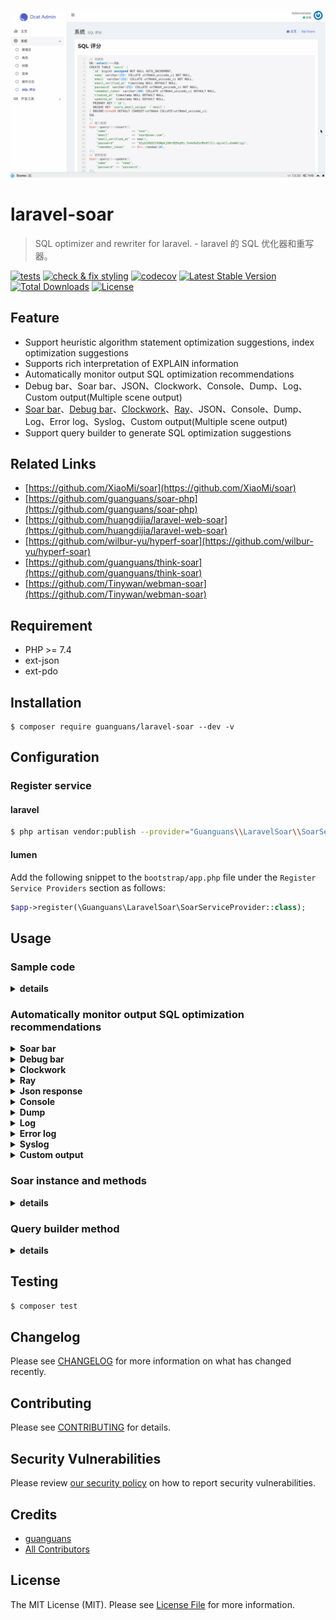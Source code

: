 ![](docs/soar-bar.gif)

# laravel-soar

> SQL optimizer and rewriter for laravel. - laravel 的 SQL 优化器和重写器。

[![tests](https://github.com/guanguans/laravel-soar/workflows/tests/badge.svg)](https://github.com/guanguans/laravel-soar/actions)
[![check & fix styling](https://github.com/guanguans/laravel-soar/workflows/check%20&%20fix%20styling/badge.svg)](https://github.com/guanguans/laravel-soar/actions)
[![codecov](https://codecov.io/gh/guanguans/laravel-soar/branch/master/graph/badge.svg?token=EWBG8GV4JD)](https://codecov.io/gh/guanguans/laravel-soar)
[![Latest Stable Version](https://poser.pugx.org/guanguans/laravel-soar/v)](//packagist.org/packages/guanguans/laravel-soar)
[![Total Downloads](https://poser.pugx.org/guanguans/laravel-soar/downloads)](//packagist.org/packages/guanguans/laravel-soar)
[![License](https://poser.pugx.org/guanguans/laravel-soar/license)](//packagist.org/packages/guanguans/laravel-soar)

## Feature

* Support heuristic algorithm statement optimization suggestions, index optimization suggestions
* Supports rich interpretation of EXPLAIN information
* Automatically monitor output SQL optimization recommendations
* Debug bar、Soar bar、JSON、Clockwork、Console、Dump、Log、Custom output(Multiple scene output)
* [Soar bar](https://github.com/maximebf/php-debugbar)、[Debug bar](https://github.com/barryvdh/laravel-debugbar)、[Clockwork](https://github.com/itsgoingd/clockwork)、[Ray](https://github.com/spatie/ray)、JSON、Console、Dump、Log、Error log、Syslog、Custom output(Multiple scene output)
* Support query builder to generate SQL optimization suggestions

## Related Links

* [https://github.com/XiaoMi/soar](https://github.com/XiaoMi/soar)
* [https://github.com/guanguans/soar-php](https://github.com/guanguans/soar-php)
* [https://github.com/huangdijia/laravel-web-soar](https://github.com/huangdijia/laravel-web-soar)
* [https://github.com/wilbur-yu/hyperf-soar](https://github.com/wilbur-yu/hyperf-soar)
* [https://github.com/guanguans/think-soar](https://github.com/guanguans/think-soar)
* [https://github.com/Tinywan/webman-soar](https://github.com/Tinywan/webman-soar)

## Requirement

* PHP >= 7.4
* ext-json
* ext-pdo

## Installation

```shell
$ composer require guanguans/laravel-soar --dev -v
```

## Configuration

### Register service

#### laravel

```bash
$ php artisan vendor:publish --provider="Guanguans\\LaravelSoar\\SoarServiceProvider"
```

#### lumen

Add the following snippet to the `bootstrap/app.php` file under the `Register Service Providers` section as follows:

```php
$app->register(\Guanguans\LaravelSoar\SoarServiceProvider::class);
```

## Usage

### Sample code

<details>
<summary><b>details</b></summary>

```php
<?php

namespace App\Admin\Controllers;

use App\Http\Controllers\Controller;
use App\User;
use Illuminate\Support\Facades\DB;
use Illuminate\Support\Str;

class SoarController extends Controller
{
    public function sqlScores()
    {
        // 创建表
        DB::select(
            <<<SQL
CREATE TABLE `users` (
  `id` bigint unsigned NOT NULL AUTO_INCREMENT,
  `name` varchar(255) COLLATE utf8mb4_unicode_ci NOT NULL,
  `email` varchar(255) COLLATE utf8mb4_unicode_ci NOT NULL,
  `email_verified_at` timestamp NULL DEFAULT NULL,
  `password` varchar(255) COLLATE utf8mb4_unicode_ci NOT NULL,
  `remember_token` varchar(100) COLLATE utf8mb4_unicode_ci DEFAULT NULL,
  `created_at` timestamp NULL DEFAULT NULL,
  `updated_at` timestamp NULL DEFAULT NULL,
  PRIMARY KEY (`id`),
  UNIQUE KEY `users_email_unique` (`email`)
) ENGINE=InnoDB DEFAULT CHARSET=utf8mb4 COLLATE=utf8mb4_unicode_ci;
SQL
        );

        // 插入数据
        User::query()->insert([
            'name'              => 'soar',
            'email'             => 'soar@soar.com',
            'email_verified_at' => now(),
            'password'          => '$2y$10$92IXUNpkjO0rOQ5byMi.Ye4oKoEa3Ro9llC/.og/at2.uheWG/igi',
            'remember_token'    => Str::random(10),
        ]);

        // 更新数据
        User::query()->update([
            'name'     => 'name',
            'password' => 'password',
        ]);

        // 查询数据
        User::query()->where('name', 'soar')->groupBy('name')->having('created_at', '>', now())->get();

        // 删除数据
        User::query()->where('name', 'soar')->delete();

        // 删除表
        DB::select('DROP table `users`;');

        // return response()->json(['message' => 'ok']); // JSON 响应
        return response('ok'); // HTML 响应
    }
}
```
</details>

### Automatically monitor output SQL optimization recommendations

<details>
<summary><b>Soar bar</b></summary>

![Soar bar](docs/soar-bar.png)
</details>

<details>
<summary><b>Debug bar</b></summary>

![Debug bar](docs/debug-bar.png)
</details>

<details>
<summary><b>Clockwork</b></summary>

![Clockwork](docs/clockwork.png)
</details>

<details>
<summary><b>Ray</b></summary>

![Ray](docs/ray.png)
</details>

<details>
<summary><b>Json response</b></summary>

```json
{
    "message": "ok",
    "soar_scores": [
        {
            "Summary": "[☆☆☆☆☆|0分|9.17ms|select * from `users` where `name` = 'soar' group by `name` having `created_at` > '2023-06-05 03:19:30']",
            "Basic": {
                "Sample": "select * from `users` where `name` = 'soar' group by `name` having `created_at` > '2023-06-05 03:19:30'",
                "Score": 0,
                "Star": "☆☆☆☆☆",
                "Time": "9.17ms",
                "Connection": "mysql",
                "Driver": "mysql",
                "Tables": [
                    "`laravel`.`users`"
                ]
            },
            "HeuristicRules": [
                {
                    "Item": "CLA.008",
                    "Severity": "L2",
                    "Summary": "请为 GROUP BY 显示添加 ORDER BY 条件",
                    "Content": "默认 MySQL 会对 'GROUP BY col1, col2, ...' 请求按如下顺序排序 'ORDER BY col1, col2, ...'。如果 GROUP BY 语句不指定 ORDER BY 条件会导致无谓的排序产生，如果不需要排序建议添加 'ORDER BY NULL'。",
                    "Case": "select c1,c2,c3 from t1 where c1='foo' group by c2",
                    "Position": 0
                },
                {
                    "Item": "CLA.013",
                    "Severity": "L3",
                    "Summary": "不建议使用 HAVING 子句",
                    "Content": "将查询的 HAVING 子句改写为 WHERE 中的查询条件，可以在查询处理期间使用索引。",
                    "Case": "SELECT s.c_id,count(s.c_id) FROM s where c = test GROUP BY s.c_id HAVING s.c_id <> '1660' AND s.c_id <> '2' order by s.c_id",
                    "Position": 0
                },
                {
                    "Item": "COL.001",
                    "Severity": "L1",
                    "Summary": "不建议使用 SELECT * 类型查询",
                    "Content": "当表结构变更时，使用 * 通配符选择所有列将导致查询的含义和行为会发生更改，可能导致查询返回更多的数据。",
                    "Case": "select * from tbl where id=1",
                    "Position": 0
                },
                {
                    "Item": "ERR.002",
                    "Severity": "L8",
                    "Summary": "MySQL execute failed",
                    "Content": "Expression #1 of SELECT list is not in GROUP BY clause and contains nonaggregated column 'optimizer_230605111934_bbpxve0adj2dgrcs.users.id' which is not functionally dependent on columns in GROUP BY clause; this is incompatible with sql_mode=only_full_group_by",
                    "Case": "",
                    "Position": 0
                },
                {
                    "Item": "GRP.001",
                    "Severity": "L2",
                    "Summary": "不建议对等值查询列使用 GROUP BY",
                    "Content": "GROUP BY 中的列在前面的 WHERE 条件中使用了等值查询，对这样的列进行 GROUP BY 意义不大。",
                    "Case": "select film_id, title from film where release_year='2006' group by release_year",
                    "Position": 0
                },
                {
                    "Item": "RES.001",
                    "Severity": "L4",
                    "Summary": "非确定性的 GROUP BY",
                    "Content": "SQL返回的列既不在聚合函数中也不是 GROUP BY 表达式的列中，因此这些值的结果将是非确定性的。如：select a, b, c from tbl where foo=\"bar\" group by a，该 SQL 返回的结果就是不确定的。",
                    "Case": "select c1,c2,c3 from t1 where c2='foo' group by c2",
                    "Position": 0
                }
            ],
            "IndexRules": [
                {
                    "Item": "IDX.001",
                    "Severity": "L2",
                    "Summary": "为laravel库的users表添加索引",
                    "Content": "为列name添加索引;为列created_at添加索引; 由于未开启数据采样，各列在索引中的顺序需要自行调整。",
                    "Case": "ALTER TABLE `laravel`.`users` add index `idx_name_created_at` (`name`(191),`created_at`) ;\n",
                    "Position": 0
                }
            ],
            "Explain": [],
            "Backtraces": [
                "#13 /routes/web.php:53",
                "#38 /Users/yaozm/Documents/develop/laravel-soar/src/Http/Middleware/OutputSoarScoreMiddleware.php:37",
                "#59 /public/index.php:55",
                "#60 /server.php:21"
            ]
        },
        {
            "Summary": "[★★★★☆|75分|205.25ms|CREATE TABLE `users` (\n  `id` bigint unsigned NOT NULL AUTO_INCREMENT,\n  `name` varchar(255) COLLATE utf8mb4_unicode_ci NOT NULL,\n  `email` varchar(255) COLLATE utf8mb4_unicode_ci NOT NULL,\n  `email_verified_at` timestamp NULL DEFAULT NULL,\n  `password` varchar(255) COLLATE utf8mb4_unicode_ci NOT NULL,\n  `remember_token` varchar(100) COLLATE utf8mb4_unicode_ci DEFAULT NULL,\n  `created_at` timestamp NULL DEFAULT NULL,\n  `updated_at` timestamp NULL DEFAULT NULL,\n  PRIMARY KEY (`id`),\n  UNIQUE KEY `users_email_unique` (`email`)\n) ENGINE=InnoDB DEFAULT CHARSET=utf8mb4 COLLATE=utf8mb4_unicode_ci;]",
            "Basic": {
                "Sample": "CREATE TABLE `users` (\n  `id` bigint unsigned NOT NULL AUTO_INCREMENT,\n  `name` varchar(255) COLLATE utf8mb4_unicode_ci NOT NULL,\n  `email` varchar(255) COLLATE utf8mb4_unicode_ci NOT NULL,\n  `email_verified_at` timestamp NULL DEFAULT NULL,\n  `password` varchar(255) COLLATE utf8mb4_unicode_ci NOT NULL,\n  `remember_token` varchar(100) COLLATE utf8mb4_unicode_ci DEFAULT NULL,\n  `created_at` timestamp NULL DEFAULT NULL,\n  `updated_at` timestamp NULL DEFAULT NULL,\n  PRIMARY KEY (`id`),\n  UNIQUE KEY `users_email_unique` (`email`)\n) ENGINE=InnoDB DEFAULT CHARSET=utf8mb4 COLLATE=utf8mb4_unicode_ci;",
                "Score": 75,
                "Star": "★★★★☆",
                "Time": "205.25ms",
                "Connection": "mysql",
                "Driver": "mysql",
                "Tables": [
                    "`laravel`.`users`"
                ]
            },
            "HeuristicRules": [
                {
                    "Item": "CLA.011",
                    "Severity": "L1",
                    "Summary": "建议为表添加注释",
                    "Content": "为表添加注释能够使得表的意义更明确，从而为日后的维护带来极大的便利。",
                    "Case": "CREATE TABLE `test1` (`ID` bigint(20) NOT NULL AUTO_INCREMENT,`c1` varchar(128) DEFAULT NULL,PRIMARY KEY (`ID`)) ENGINE=InnoDB DEFAULT CHARSET=utf8",
                    "Position": 0
                },
                {
                    "Item": "COL.004",
                    "Severity": "L1",
                    "Summary": "请为列添加默认值",
                    "Content": "请为列添加默认值，如果是 ALTER 操作，请不要忘记将原字段的默认值写上。字段无默认值，当表较大时无法在线变更表结构。",
                    "Case": "CREATE TABLE tbl (col int) ENGINE=InnoDB;",
                    "Position": 0
                },
                {
                    "Item": "COL.005",
                    "Severity": "L1",
                    "Summary": "列未添加注释",
                    "Content": "建议对表中每个列添加注释，来明确每个列在表中的含义及作用。",
                    "Case": "CREATE TABLE tbl (col int) ENGINE=InnoDB;",
                    "Position": 0
                },
                {
                    "Item": "KWR.003",
                    "Severity": "L1",
                    "Summary": "不建议使用复数做列名或表名",
                    "Content": "表名应该仅仅表示表里面的实体内容，不应该表示实体数量，对应于 DO 类名也是单数形式，符合表达习惯。",
                    "Case": "CREATE TABLE tbl ( `books` int )",
                    "Position": 0
                },
                {
                    "Item": "SEC.002",
                    "Severity": "L0",
                    "Summary": "不使用明文存储密码",
                    "Content": "使用明文存储密码或者使用明文在网络上传递密码都是不安全的。如果攻击者能够截获您用来插入密码的SQL语句，他们就能直接读到密码。另外，将用户输入的字符串以明文的形式插入到纯SQL语句中，也会让攻击者发现它。如果您能够读取密码，黑客也可以。解决方案是使用单向哈希函数对原始密码进行加密编码。哈希是指将输入字符串转化成另一个新的、不可识别的字符串的函数。对密码加密表达式加点随机串来防御“字典攻击”。不要将明文密码输入到SQL查询语句中。在应用程序代码中计算哈希串，只在SQL查询中使用哈希串。",
                    "Case": "create table test(id int,name varchar(20) not null,password varchar(200)not null)",
                    "Position": 0
                },
                {
                    "Item": "STA.003",
                    "Severity": "L1",
                    "Summary": "索引起名不规范",
                    "Content": "建议普通二级索引以idx_为前缀，唯一索引以uk_为前缀。",
                    "Case": "select col from now where type!=0",
                    "Position": 0
                }
            ],
            "IndexRules": [],
            "Explain": [],
            "Backtraces": [
                "#9 /routes/web.php:22",
                "#34 /Users/yaozm/Documents/develop/laravel-soar/src/Http/Middleware/OutputSoarScoreMiddleware.php:37",
                "#55 /public/index.php:55",
                "#56 /server.php:21"
            ]
        },
        {
            "Summary": "[★★★★☆|80分|1.72ms|update `users` set `name` = 'name', `password` = 'password', `users`.`updated_at` = '2023-06-05 03:19:30']",
            "Basic": {
                "Sample": "update `users` set `name` = 'name', `password` = 'password', `users`.`updated_at` = '2023-06-05 03:19:30'",
                "Score": 80,
                "Star": "★★★★☆",
                "Time": "1.72ms",
                "Connection": "mysql",
                "Driver": "mysql",
                "Tables": [
                    "`laravel`.`users`"
                ]
            },
            "HeuristicRules": [
                {
                    "Item": "CLA.015",
                    "Severity": "L4",
                    "Summary": "UPDATE 未指定 WHERE 条件",
                    "Content": "UPDATE 不指定 WHERE 条件一般是致命的，请您三思后行",
                    "Case": "update tbl set col=1",
                    "Position": 0
                }
            ],
            "IndexRules": [],
            "Explain": [
                {
                    "Item": "EXP.000",
                    "Severity": "L0",
                    "Summary": "Explain信息",
                    "Content": [
                        "| id | select\\_type | table | partitions | type | possible_keys | key | key\\_len | ref | rows | filtered | scalability | Extra |",
                        "|---|---|---|---|---|---|---|---|---|---|---|---|---|",
                        "| 1  | UPDATE | *users* | NULL | index | NULL | PRIMARY | 8 | NULL | 1 | ☠️ **100.00%** | ☠️ **O(n)** | NULL |"
                    ],
                    "Case": [
                        "### Explain信息解读",
                        "#### Type信息解读",
                        "* **index**: 全表扫描, 只是扫描表的时候按照索引次序进行而不是行. 主要优点就是避免了排序, 但是开销仍然非常大."
                    ],
                    "Position": 0
                }
            ],
            "Backtraces": [
                "#10 /routes/web.php:48",
                "#35 /Users/yaozm/Documents/develop/laravel-soar/src/Http/Middleware/OutputSoarScoreMiddleware.php:37",
                "#56 /public/index.php:55",
                "#57 /server.php:21"
            ]
        },
        {
            "Summary": "[★★★★★|90分|940μs|delete from `users` where `name` = 'soar']",
            "Basic": {
                "Sample": "delete from `users` where `name` = 'soar'",
                "Score": 90,
                "Star": "★★★★★",
                "Time": "940μs",
                "Connection": "mysql",
                "Driver": "mysql",
                "Tables": [
                    "`laravel`.`users`"
                ]
            },
            "HeuristicRules": [
                {
                    "Item": "SEC.003",
                    "Severity": "L0",
                    "Summary": "使用DELETE/DROP/TRUNCATE等操作时注意备份",
                    "Content": "在执行高危操作之前对数据进行备份是十分有必要的。",
                    "Case": "delete from table where col = 'condition'",
                    "Position": 0
                }
            ],
            "IndexRules": [
                {
                    "Item": "IDX.001",
                    "Severity": "L2",
                    "Summary": "为laravel库的users表添加索引",
                    "Content": "为列name添加索引; 由于未开启数据采样，各列在索引中的顺序需要自行调整。",
                    "Case": "ALTER TABLE `laravel`.`users` add index `idx_name` (`name`(191)) ;\n",
                    "Position": 0
                }
            ],
            "Explain": [
                {
                    "Item": "EXP.000",
                    "Severity": "L0",
                    "Summary": "Explain信息",
                    "Content": [
                        "| id | select\\_type | table | partitions | type | possible_keys | key | key\\_len | ref | rows | filtered | scalability | Extra |",
                        "|---|---|---|---|---|---|---|---|---|---|---|---|---|",
                        "| 1  | DELETE | *users* | NULL | ALL | NULL | NULL | NULL | NULL | 1 | ☠️ **100.00%** | ☠️ **O(n)** | Using where |"
                    ],
                    "Case": [
                        "### Explain信息解读",
                        "#### Type信息解读",
                        "* ☠️ **ALL**: 最坏的情况, 从头到尾全表扫描.",
                        "#### Extra信息解读",
                        "* **Using where**: WHERE条件用于筛选出与下一个表匹配的数据然后返回给客户端. 除非故意做的全表扫描, 否则连接类型是ALL或者是index, 且在Extra列的值中没有Using Where, 则该查询可能是有问题的."
                    ],
                    "Position": 0
                }
            ],
            "Backtraces": [
                "#10 /routes/web.php:56",
                "#35 /Users/yaozm/Documents/develop/laravel-soar/src/Http/Middleware/OutputSoarScoreMiddleware.php:37",
                "#56 /public/index.php:55",
                "#57 /server.php:21"
            ]
        },
        {
            "Summary": "[★★★★★|100分|9.59ms|insert into `users` (`name`, `email`, `email_verified_at`, `password`, `remember_token`) values ('soar', 'soar@soar.com', '2023-06-05 03:19:30', '$2y$10$92IXUNpkjO0rOQ5byMi.Ye4oKoEa3Ro9llC/.og/at2.uheWG/igi', 'lEtsoV3wHW')]",
            "Basic": {
                "Sample": "insert into `users` (`name`, `email`, `email_verified_at`, `password`, `remember_token`) values ('soar', 'soar@soar.com', '2023-06-05 03:19:30', '$2y$10$92IXUNpkjO0rOQ5byMi.Ye4oKoEa3Ro9llC/.og/at2.uheWG/igi', 'lEtsoV3wHW')",
                "Score": 100,
                "Star": "★★★★★",
                "Time": "9.59ms",
                "Connection": "mysql",
                "Driver": "mysql",
                "Tables": [
                    "`laravel`.`users`"
                ]
            },
            "HeuristicRules": [],
            "IndexRules": [],
            "Explain": [
                {
                    "Item": "EXP.000",
                    "Severity": "L0",
                    "Summary": "Explain信息",
                    "Content": [
                        "| id | select\\_type | table | partitions | type | possible_keys | key | key\\_len | ref | rows | filtered | scalability | Extra |",
                        "|---|---|---|---|---|---|---|---|---|---|---|---|---|",
                        "| 1  | INSERT | *users* | NULL | ALL | NULL | NULL | NULL | NULL | 0 | 0.00% | ☠️ **O(n)** | NULL |"
                    ],
                    "Case": [
                        "### Explain信息解读",
                        "#### Type信息解读",
                        "* ☠️ **ALL**: 最坏的情况, 从头到尾全表扫描."
                    ],
                    "Position": 0
                }
            ],
            "Backtraces": [
                "#10 /routes/web.php:43",
                "#35 /Users/yaozm/Documents/develop/laravel-soar/src/Http/Middleware/OutputSoarScoreMiddleware.php:37",
                "#56 /public/index.php:55",
                "#57 /server.php:21"
            ]
        }
    ]
}
```
</details>

<details>
<summary><b>Console</b></summary>

![Console](docs/console.png)
</details>

<details>
<summary><b>Dump</b></summary>

![Dump](docs/dump.png)
</details>

<details>
<summary><b>Log</b></summary>

![Log](docs/log.png)
</details>

<details>
<summary><b>Error log</b></summary>

</details>

<details>
<summary><b>Syslog</b></summary>

</details>

<details>
<summary><b>Custom output</b></summary>

1. Implement this interface

```php
<?php

namespace Guanguans\LaravelSoar\Contracts;

use Illuminate\Support\Collection;

interface Output
{
    public function output(Collection $scores, $dispatcher);
}
```

2. `config/soar.php` configure the output in the file

```php
<?php

return [
    ...
    'output' => [
        ...
        Guanguans\LaravelSoar\Outputs\LogOutput::class => ['channel' => 'daily', 'level' => 'warning'],
        ...
    ],
    ...
];
```
</details>

### Soar instance and methods

<details>
<summary><b>details</b></summary>

```php
app('soar'); // 获取 Soar 实例

/**
 * Soar 门面.
 * 
 * @method static \Guanguans\LaravelSoar\Soar create(array $options = [], null|string $soarPath = null)
 * @method static string help()
 * @method static string version()
 * @method static \Guanguans\LaravelSoar\Soar clone()
 * @method static array arrayScores(array|string $sqls, int $depth = 512, int $options = 0)
 * @method static string jsonScores(array|string $sqls)
 * @method static string htmlScores(array|string $sqls)
 * @method static string markdownScores(array|string $sqls)
 * @method static string scores(array|string $sqls)
 * @method static \Guanguans\LaravelSoar\Soar addOptions(array $options)
 * @method static \Guanguans\LaravelSoar\Soar addOption(string $key, void $value)
 * @method static \Guanguans\LaravelSoar\Soar removeOptions(array $keys)
 * @method static \Guanguans\LaravelSoar\Soar removeOption(string $key)
 * @method static \Guanguans\LaravelSoar\Soar onlyOptions(array $keys = ['-test-dsn','-online-dsn'])
 * @method static \Guanguans\LaravelSoar\Soar onlyOption(string $key)
 * @method static \Guanguans\LaravelSoar\Soar setOptions(array $options)
 * @method static \Guanguans\LaravelSoar\Soar setOption(string $key, void $value)
 * @method static \Guanguans\LaravelSoar\Soar mergeOptions(array $options)
 * @method static \Guanguans\LaravelSoar\Soar mergeOption(string $key, void $value)
 * @method static array getOptions()
 * @method static void getOption(string $key, void $default = null)
 * @method static string getSerializedNormalizedOptions()
 * @method static array getNormalizedOptions()
 * @method static string getSoarPath()
 * @method static \Guanguans\LaravelSoar\Soar setSoarPath(string $soarPath)
 * @method static void dd(void ...$args)
 * @method static \Guanguans\LaravelSoar\Soar dump(void ...$args)
 * @method static string run(array|string $withOptions = [], null|callable $processTapper = null, null|callable $callback = null)
 * @method static \Guanguans\LaravelSoar\Soar|\Illuminate\Support\HigherOrderTapProxy tap(null|callable $callback = null)
 *
 * @see \Guanguans\LaravelSoar\Soar
 */ 
class Soar{}
```
</details>

### Query builder method

<details>
<summary><b>details</b></summary>

```php
namespace Illuminate\Database\Eloquent {
    /**
     * @method string toRawSql()
     * @method void dumpRawSql()
     * @method void ddRawSql()
     * @method array toSoarArrayScores()
     * @method void dumpSoarArrayScores()
     * @method void ddSoarArrayScores()
     * @method string toSoarJsonScores(int $options = 0, int $depth = 128)
     * @method void dumpSoarJsonScores(int $options = 0, int $depth = 128)
     * @method void ddSoarJsonScores(int $options = 0, int $depth = 128)
     * @method string toSoarHtmlScores()
     * @method void echoSoarHtmlScores()
     * @method void exitSoarHtmlScores()
     *
     * @mixin \Illuminate\Database\Query\Builder
     *
     * @see \Guanguans\LaravelSoar\Macros\QueryBuilderMacro
     * @see \Illuminate\Database\Eloquent\Builder
     */
    class Builder
    {
    }
}
```
</details>

## Testing

```bash
$ composer test
```

## Changelog

Please see [CHANGELOG](CHANGELOG.md) for more information on what has changed recently.

## Contributing

Please see [CONTRIBUTING](.github/CONTRIBUTING.md) for details.

## Security Vulnerabilities

Please review [our security policy](../../security/policy) on how to report security vulnerabilities.

## Credits

* [guanguans](https://github.com/guanguans)
* [All Contributors](../../contributors)

## License

The MIT License (MIT). Please see [License File](LICENSE) for more information.
